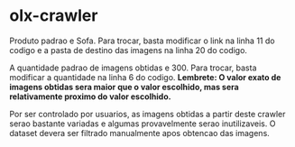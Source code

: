 # olx-crawler

Produto padrao e Sofa. Para trocar, basta modificar o link na linha 11 do codigo e a pasta de destino das imagens na linha 20 do codigo.

A quantidade padrao de imagens obtidas e 300. Para trocar, basta modificar a quantidade na linha 6 do codigo. **Lembrete: O valor exato de imagens obtidas sera maior que o valor escolhido, mas sera relativamente proximo do valor escolhido.**

Por ser controlado por usuarios, as imagens obtidas a partir deste crawler serao bastante variadas e algumas provavelmente serao inutilizaveis. O dataset devera ser filtrado manualmente apos obtencao das imagens.
